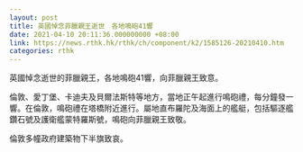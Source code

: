 ```yaml
---
layout: post
title: 英國悼念菲臘親王逝世　各地鳴砲41響
date: 2021-04-10 20:11:36.000000000 +08:00
link: https://news.rthk.hk/rthk/ch/component/k2/1585126-20210410.htm
categories: rthk
---
```


英國悼念逝世的菲臘親王，各地鳴砲41響，向菲臘親王致意。

倫敦、愛丁堡、卡迪夫及貝爾法斯特等地方，當地正午起進行鳴砲禮，每分鐘發一響。在倫敦，鳴砲禮在塔橋附近進行。屬地直布羅陀及海面上的艦艇，包括驅逐艦鑽石號及護衛艦蒙特羅斯號，鳴砲向菲臘親王致敬。

倫敦多幢政府建築物下半旗致哀。
